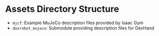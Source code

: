 # Assets Directory Structure

- `mjcf`: Example MuJoCo description files provided by Isaac Gym
- `dexrobot_mujoco`: Submodule providing description files for DexHand
